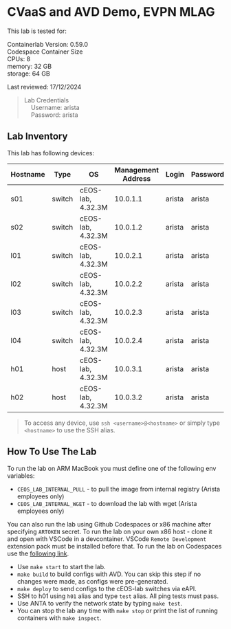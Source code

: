 # CVaaS and AVD Demo, EVPN MLAG

This lab is tested for:  

  Containerlab Version: 0.59.0  
  Codespace Container Size  
    CPUs: 8  
    memory: 32 GB  
    storage: 64 GB  

Last reviewed: 17/12/2024  

> Lab Credentials  
&nbsp;&nbsp;&nbsp;&nbsp;Username: arista  
&nbsp;&nbsp;&nbsp;&nbsp;Password: arista  

## Lab Inventory

This lab has following devices:

| Hostname | Type | OS | Management Address | Login | Password |
| -------- | ---- | -- | ------------------ | ----- | -------- |
| s01 | switch | cEOS-lab, 4.32.3M | 10.0.1.1 | arista | arista |
| s02 | switch | cEOS-lab, 4.32.3M | 10.0.1.2 | arista | arista |
| l01 | switch | cEOS-lab, 4.32.3M | 10.0.2.1 | arista | arista |
| l02 | switch | cEOS-lab, 4.32.3M | 10.0.2.2 | arista | arista |
| l03 | switch | cEOS-lab, 4.32.3M | 10.0.2.3 | arista | arista |
| l04 | switch | cEOS-lab, 4.32.3M | 10.0.2.4 | arista | arista |
| h01 | host | cEOS-lab, 4.32.3M | 10.0.3.1 | arista | arista |
| h02 | host | cEOS-lab, 4.32.3M | 10.0.3.2 | arista | arista |

> To access any device, use `ssh <username>@<hostname>` or simply type `<hostname>` to use the SSH alias.

## How To Use The Lab

To run the lab on ARM MacBook you must define one of the following env variables:

- `CEOS_LAB_INTERNAL_PULL` - to pull the image from internal registry (Arista employees only)
- `CEOS_LAB_INTERNAL_WGET` - to download the lab with wget (Arista employees only)

You can also run the lab using Github Codespaces or x86 machine after specifying `ARTOKEN` secret.
To run the lab on your own x86 host - clone it and open with VSCode in a devcontainer. VSCode `Remote Development` extension pack must be installed before that.
To run the lab on Codespaces use the [following link](https://codespaces.new/ankudinov/copier-simple-demo/tree/master?quickstart=1&devcontainer_path=.devcontainer%2Fdevcontainer.json).

- Use `make start` to start the lab.
- `make build` to build configs with AVD. You can skip this step if no changes were made, as configs were pre-generated.
- `make deploy` to send configs to the cEOS-lab switches via eAPI.
- SSH to h01 using `h01` alias and type `test` alias. All ping tests must pass.
- Use ANTA to verify the network state by typing `make test`.
- You can stop the lab any time with `make stop` or print the list of running containers with `make inspect`.

